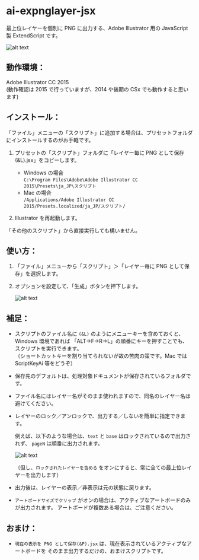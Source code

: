 ai-expnglayer-jsx
=================
最上位レイヤーを個別に PNG に出力する、Adobe Illustrator 用の JavaScript 製 ExtendScript です。

![alt text](https://raw.githubusercontent.com/gootara-org/ai-expnglayer-jsx/master/images/settings_ja.png "Settings")


動作環境：
----------------
Adobe Illustrator CC 2015  
(動作確認は 2015 で行っていますが、2014 や後期の CSx でも動作すると思います)


インストール：
----------------
「ファイル」メニューの「スクリプト」に追加する場合は、プリセットフォルダにインストールするのがお手軽です。

1. プリセットの「スクリプト」フォルダに「レイヤー毎に PNG として保存(&L).jsx」をコピーします。

    + Windows の場合  
      `C:\Program Files\Adobe\Adobe Illustrator CC 2015\Presets\ja_JP\スクリプト`
    + Mac の場合  
      `/Applications/Adobe Illustrator CC 2015/Presets.localized/ja_JP/スクリプト/`


2. Illustrator を再起動します。

「その他のスクリプト」から直接実行しても構いません。


使い方：
----------------
1. 「ファイル」メニューから「スクリプト」＞「レイヤー毎に PNG として保存」を選択します。       

2. オプションを設定して、「生成」ボタンを押下します。  

    ![alt text](https://raw.githubusercontent.com/gootara-org/ai-expnglayer-jsx/master/images/settings_ja.png "Settings")


補足：
----------------
  + スクリプトのファイル名に `(&L)` のようにメニューキーを含めておくと、Windows 環境であれば
   「ALT→F→R→L」の順番にキーを押すことでも、スクリプトを実行できます。  
  （ショートカットキーを割り当てられないが故の苦肉の策です。Mac では ScriptKeyAi 等をどうぞ）

  + 保存先のデフォルトは、処理対象ドキュメントが保存されているフォルダです。

  + ファイル名にはレイヤー名がそのまま使われますので、同名のレイヤー名は避けてください。

  + レイヤーのロック／アンロックで、出力する／しないを簡単に指定できます。  

    例えば、以下のような場合は、`text` と `base` はロックされているので出力されず、
    `pageN` は順番に出力されます。

    ![alt text](https://raw.githubusercontent.com/gootara-org/ai-expnglayer-jsx/master/images/layers.png "Layers")

    （但し、`ロックされたレイヤーを含める` をオンにすると、常に全ての最上位レイヤーを出力します）

  + 出力後は、レイヤーの表示／非表示は元の状態に戻ります。

  + `アートボードサイズでクリップ` がオンの場合は、アクティブなアートボードのみが出力されます。
    アートボードが複数ある場合は、ご注意ください。


おまけ：  
----------------
  + `現在の表示を PNG として保存(&P).jsx` は、現在表示されているアクティブなアートボードを
    そのまま出力するだけの、おまけスクリプトです。
